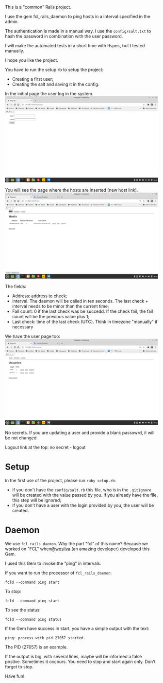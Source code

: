 This is a "common" Rails project.

I use the gem fcl_rails_daemon to ping hosts in a interval specified in the admin.

The authentication is made in a manual way. I use the ```config/salt.txt``` to hash the password in combination with the user password.

I will make the automated tests in a short time with Rspec, but I tested manually.

I hope you like the project.

You have to run the setup.rb to setup the project:
- Creating a first user;
- Creating the salt and saving it in the config.

In the initial page the user log in the system.
![Initial view](doc_images/1.png)

You will see the page where the hosts are inserted (new host link).
![Hosts](doc_images/2.png)

The fields:
- Address: address to check;
- Interval. The daemon will be called in ten seconds. The last check + interval needs to be minor than the current time;
- Fail count: 0 if the last check was be succedd. If the check fail, the fail count will be the previous value plus 1;
- Last check: time of the last check (UTC). Think in timezone "manually" if necessary

We have the user page too:
![Users](doc_images/3.png)

No secrets. If you are updating a user and provide a blank passowrd, it will be not changed.

Logout link at the top: no secret - logout

# Setup
In the first use of the project, please run ```ruby setup.rb```:
- If you don't have the ```config/salt.rb``` this file, who is in the ```.gitignore``` will be created with the value passed by you. If you already have the file, this step will be ignored;
- If you don't have a user with the login provided by you, the user will be created.

# Daemon
We use ```fcl_rails_daemon```. Why the part "fcl" of this name? Because we worked on "FCL" when[@wosilva](https://www.linkedin.com/in/wosilva/) (an amazing developer) developed this Gem.

I used this Gem to invoke the "ping" in intervals.

If you want to run the processor of ```fcl_rails_daemon```:
```
fcld --command ping start
```

To stop:
```
fcld --command ping start
```

To see the status:
```
fcld --command ping status
```

If the Gem have success in start, you have a simple output with the text:
```
ping: process with pid 27057 started.
```

The PID (27057) is an example.

If the output is big, with several lines, maybe will be informed a false postive. Sometimes it occours. You need to stop and start again only. Don't forget to stop.

Have fun!
